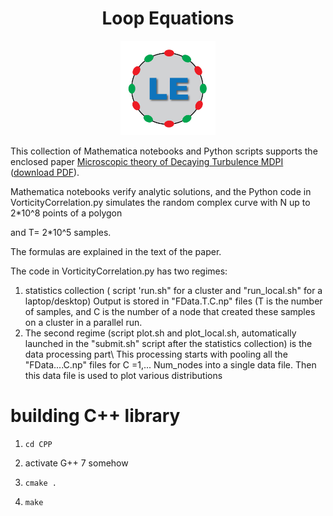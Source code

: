 <div align="center">
   <h1 align="center">Loop Equations</h1>
   <img alt="circular loop with beads, with LE written inside for loop equations" src="https://raw.githubusercontent.com/sashamigdal/LoopEquations/master/logo.jpg" width="30%" />
</div>

This collection of Mathematica notebooks and Python scripts supports the enclosed paper [Microscopic theory of Decaying Turbulence MDPI](https://github.com/sashamigdal/LoopEquations/blob/master/Notebooks/Microscopic_Theory_of_Decaying_Turbulence_MDPI.pdf) ([download PDF](https://raw.githubusercontent.com/sashamigdal/LoopEquations/master/Notebooks/Microscopic_Theory_of_Decaying_Turbulence_MDPI.pdf)).

Mathematica notebooks verify analytic solutions, and the Python code in VorticityCorrelation.py simulates the random complex curve with N   up to 2*10^8 points of a polygon

and T= 2*10^5 samples.

The formulas are explained in the text of the paper.

The code in VorticityCorrelation.py has two regimes:

1. statistics collection ( script 'run.sh" for a cluster  and "run_local.sh" for a laptop/desktop) Output is stored in "FData.T.C.np" files
   (T is the number of samples, and C is the number of a node that created these samples on a cluster in a parallel run.
2. The second regime (script plot.sh and plot_local.sh, automatically launched in the "submit.sh" script after the statistics collection) is the data processing part\\
   This processing starts with pooling all the "FData....C.np" files for C =1,... Num_nodes into a single data file. Then this data file is used to plot various distributions


# building C++ library
1. `cd CPP`

2. activate G++ 7 somehow

3. `cmake .`

4. `make` 
